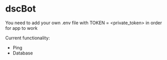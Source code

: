 # dscBot

You need to add your own .env file with TOKEN = <private_token> in order for app to work

Current functionality:
  * Ping
  * Database
